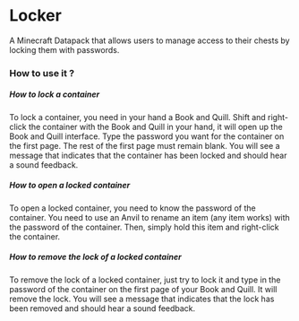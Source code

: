 # Locker
A Minecraft Datapack that allows users to manage access to their chests by locking them with passwords.

### How to use it ?

##### How to lock a container
To lock a container, you need in your hand a Book and Quill. Shift and right-click the container with the Book and Quill in your hand, it will open up the Book and Quill interface. Type the password you want for the container on the first page. The rest of the first page must remain blank.
You will see a message that indicates that the container has been locked and should hear a sound feedback.

##### How to open a locked container
To open a locked container, you need to know the password of the container. You need to use an Anvil to rename an item (any item works) with the password of the container. Then, simply hold this item and right-click the container.

##### How to remove the lock of a locked container
To remove the lock of a locked container, just try to lock it and type in the password of the container on the first page of your Book and Quill. It will remove the lock.
You will see a message that indicates that the lock has been removed and should hear a sound feedback.
